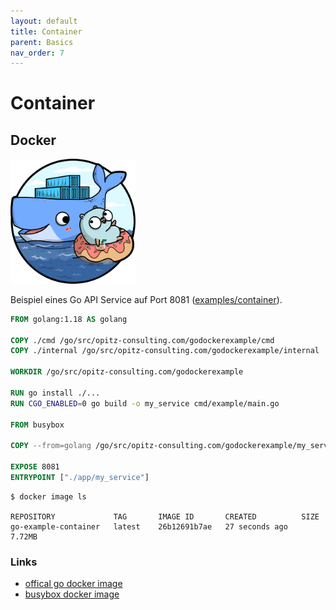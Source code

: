 ```yaml
---
layout: default
title: Container
parent: Basics
nav_order: 7
---
```


# Container

## Docker

<img src="../images/gopher_docker.png" alt="moby_gopher" width="200"/>


Beispiel eines Go API Service auf Port 8081 ([examples/container](../examples/container)).
```Dockerfile
FROM golang:1.18 AS golang

COPY ./cmd /go/src/opitz-consulting.com/godockerexample/cmd
COPY ./internal /go/src/opitz-consulting.com/godockerexample/internal

WORKDIR /go/src/opitz-consulting.com/godockerexample

RUN go install ./...
RUN CGO_ENABLED=0 go build -o my_service cmd/example/main.go

FROM busybox

COPY --from=golang /go/src/opitz-consulting.com/godockerexample/my_service /app/my_service

EXPOSE 8081
ENTRYPOINT ["./app/my_service"]
```

```
$ docker image ls

REPOSITORY             TAG       IMAGE ID       CREATED          SIZE
go-example-container   latest    26b12691b7ae   27 seconds ago   7.72MB
```

### Links
- [offical go docker image](https://hub.docker.com/_/golang)
- [busybox docker image](https://hub.docker.com/_/busybox)